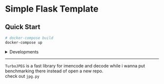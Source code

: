 # Simple Flask Template

## Quick Start
```bash
# docker-compose build
docker-compose up
```

<details>
<summary>Developments</summary>

## Build
```bash
cd <dir: fastapi_dir / flask_dir >
```
## Flask API
```
docker build -f dockerfile_flask -t flask .
docker run --name=flask \
           --rm \
           -it \
           -p 2809:8080 \
           --ip="flask" \
           -v ${PWD}:/py \
           -w /py \
           flask
```

## FastAPI
```
docker build -f dockerfile_fastapi -t fastapi .
docker run --name=fastapi \
           --rm \
           -it \
           -p 2810:8080 \
           --ip="fastapi" \
           -v ${PWD}:/py \
           -w /py \
           fastapi
```

## Robyn
```
docker build -f dockerfile_fastapi -t fastapi .
docker run --name=fastapi \
           --rm \
           -it \
           -p 2810:8080 \
           --ip="fastapi" \
           -v ${PWD}:/py \
           -w /py \
           fastapi
```


## client
```
docker build -f dockerfile_client -t client .
docker run --rm -it --name client -v $PWD:/py -w /py client bash
python3 api_test.py
```

</details>


---
`TurboJPEG` is a fast library for imencode and decode while i wanna put benchmarking there instead of open a new repo.<br/>
check out `jpg.py`

